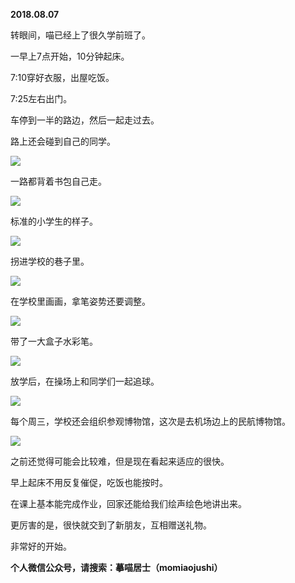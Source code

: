 
          
            
**2018.08.07**

转眼间，喵已经上了很久学前班了。

一早上7点开始，10分钟起床。

7:10穿好衣服，出屋吃饭。

7:25左右出门。

车停到一半的路边，然后一起走过去。

路上还会碰到自己的同学。




![](//upload-images.jianshu.io/upload_images/51001-e8816e06f63fd2af.JPG)




一路都背着书包自己走。




![](//upload-images.jianshu.io/upload_images/51001-e8ae5200dd04c21c.JPG)




标准的小学生的样子。




![](//upload-images.jianshu.io/upload_images/51001-0001aa8804d1e1f5.JPG)




拐进学校的巷子里。




![](//upload-images.jianshu.io/upload_images/51001-b3fafb4321c5cf62.JPG)




在学校里画画，拿笔姿势还要调整。




![](//upload-images.jianshu.io/upload_images/51001-27ec6102126c196d.JPG)




带了一大盒子水彩笔。




![](//upload-images.jianshu.io/upload_images/51001-13946b10598ff599.JPG)




放学后，在操场上和同学们一起追球。




![](//upload-images.jianshu.io/upload_images/51001-66a203f742b496ec.JPG)




每个周三，学校还会组织参观博物馆，这次是去机场边上的民航博物馆。




![](//upload-images.jianshu.io/upload_images/51001-61674e46e60530a2.JPG)




之前还觉得可能会比较难，但是现在看起来适应的很快。

早上起床不用反复催促，吃饭也能按时。

在课上基本能完成作业，回家还能给我们绘声绘色地讲出来。

更厉害的是，很快就交到了新朋友，互相赠送礼物。

非常好的开始。


**个人微信公众号，请搜索：摹喵居士（momiaojushi）**

          
        